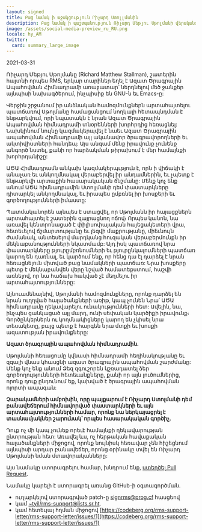 ```yaml
---
layout: signed
title: Բաց նամակ ի աջակցություն Րիչարդ Ստոլլմանին 
description: Բաց նամակ ի պաշտպանություն Ռիչարդ Մեթյու Սթոլմանի վերականգնման Ազատ Ծրագրային ապահովության Հիմնադրամում
image: /assets/social-media-preview_ru_RU.png
locale: hy_AM
twitter:
  card: summary_large_image
---
```

2021-03-31

Ռիչարդ Մեթյու Սթոլմանը (Richard Matthew Stallman), շատերին հայտնի
որպես RMS, երկար տարիներ եղել է Ազատ Ծրագրային Ապահովման Հիմնադրամի
առաջատար՝ ներդնելով մեծ ջանքեր այնպիսի
նախագծերում, ինչպիսիք են GNU-ն եւ Emacs-ը:

Վերջին շրջանում իր անձնական համոզմունքներն արտահայտելու
պատճառով Սթոլմանը համացանցում նողկալի հետապնդման է ենթարկվում, որի նպատակն է 
նրան Ազատ Ծրագրային Ապահովման հիմնադրամի տնօրենների խորհրդից
հեռացնել: Նախկինում նույնը կազմակերպվել է նաեւ Ազատ Ծրագրային
ապահովման Հիմնադրամի այլ ականավոր ծրագրավորողների եւ ակտիվիստների հանդեպ:
Այս անգամ մենք իրավունք չունենք անգործ նստել, 
քանի որ հարձակման թիրախում է մեր համայնքի խորհրդանիշը:

ԱԾԱ Հիմնադրամն անկախ կազմակերպւթյուն է, որն ի վիճակի է անաչառ եւ անկողմնակալ
վերաբերվել իր անդամներին, եւ չպետք է ենթարկվի արտաքին հասարակական
ճնշմանը: Մենք կոչ ենք անում ԱԾԱ հիմնադրամին Ստոլլմանի դեմ փաստարկները
դիտարկել անկողմնակալ, եւ իրապես ըմբռնել իր խոսքերի եւ գործողությունների
իմաստը:

Պատմականորեն այնպես է ստացվել, որ Սթոլմանն իր հայացքներն արտահայտել է
շատերին զայրացնող ոճով։ Որպես կանոն, նա առավել կենտրոնացած է
փիլիսոփայական հայեցակետերի վրա, հետեւելով ճշմարտությանը եւ
լեզվի մաքրությանը, միեւնույն ժամանակ, անտեսելով մարդկանց 
հուզական վերաբերմունքն իր մեկնաբանությունների նկատմամբ: Այդ իսկ պատճառով նրա փաստարկները
թյուրըմբռնումների եւ թյուրընկալումների պատճառ կարող են դառնալ, եւ կարծում ենք, որ հենց դա էլ դարձել
է նրան հեռացնելուն միտված բաց նամակների պատճառ: Նրա
խոսքերը պետք է մեկնաբանվեն վերը նշված համատեքստում, հաշվի առնելով, որ
նա հաճախ հակված չէ մեղմելու իր արտահայտությունները:

Այնուամենայնիվ, Սթոլմանի համոզմունքները, որոնք դարձել են նրան ուղղված
հալածանքների առիթ, կապ չունեն Նրա՝ ԱԾԱ հիմնադրամը ղեկավարելու
ունակությունների հետ: Ավելին, նա, ինչպես ցանկացած այլ մարդ, ունի սեփական
կարծիքի իրավունք։ Գործընկերներն ու կողմնակիցները կարող են չկիսել նրա
տեսակետը, բայց պետք է հարգեն նրա մտքի եւ խոսքի ազատության իրավունքները:

**Ազատ ծրագրային ապահովման հիմնադրամին.**

Սթոլմանի հեռացումը կվնասի հիմնադրամի հեղինակությանը եւ զգալի վնաս
կհասցնի ազատ ծրագրային ապահովման շարժմանը: Մենք կոչ ենք անում Ձեզ
զգուշորեն կշռադատել ձեր գործողությունների հետեւանքները, քանի որ այն
լուծումներից, որոնք դուք ընդունում եք, կախված է ծրագրային ապահովման
ոլորտի ապագան:

**Չարակամների ամբոխին, որը պայքարում է Ռիչարդ Ստոլմանի դեմ
բանավեճերում հիմնավորված փաստարկների եւ այն արտահայտությունների համար,
որոնք նա ներկայացրել է տասնամյակներ շարունակ՝ որպես հասարակական
գործիչ.**

Դուք ոչ մի կապ չունեք որեւէ համայնքի ղեկավարության ընտրության հետ:
Առավել ևս, ոչ հերթական հավաքական հալածանքների միջոցով, որոնք նույնիսկ
հեռավար չեն հիշեցնում այնպիսի արդար բանավեճեր, որոնց օրինակը տվել են 
Ռիչարդ Սթոլմանի նման մտավորականները։

Այս նամակը ստորագրելու համար, խնդրում ենք, [ստեղծել Pull
Request](https://github.com/rms-support-letter/rms-support-letter.github.io/pulls).

Նամակը կարելի է ստորագրել առանց GitHub-ի օգտագործման.
- ուղարկելով ստորագրված patch-ը [signrms@prog.cf](mailto:signrms@prog.cf) հասցեով 
- կամ [~tyil/rms-support@lists.sr.ht](mailto:~tyil/rms-support@lists.sr.ht).
- կամ հետեւյալ հղման միջոցով [https://codeberg.org/rms-support-letter/rms-support-letter/issues/1](https://codeberg.org/rms-support-letter/rms-support-letter/issues/1)
